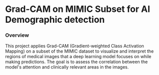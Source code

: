 # Grad-CAM on MIMIC Subset for AI Demographic detection

### Overview

This project applies Grad-CAM (Gradient-weighted Class Activation Mapping) on a subset of the MIMIC dataset to visualize and interpret the regions of medical images that a deep learning model focuses on while making predictions. The goal is to assess the correlation between the model's attention and clinically relevant areas in the images.
